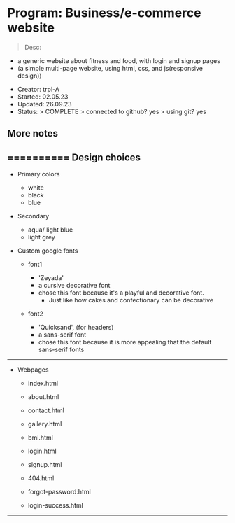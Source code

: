 # Program:      Business/e-commerce website
> Desc:         
* a generic website about fitness and food, with login and signup pages
* (a simple multi-page website, using html, css, and js(responsive design))
> 

- Creator:      trpl-A
- Started:      02.05.23 
- Updated:      26.09.23
- Status:       > COMPLETE
                > connected to github? yes
                > using git? yes


## More notes
==========
Design choices
--------------
- Primary colors 
    * white
    * black
    * blue

- Secondary
    * aqua/ light blue
    * light grey

- Custom google fonts
    * font1
        + 'Zeyada'
        + a cursive decorative font
        +  chose this font because it's a playful and decorative font.
            - Just like how cakes and confectionary can be decorative

    * font2
        + 'Quicksand', (for headers)
        + a sans-serif font
        + chose this font because it is more appealing that the default sans-serif fonts
---------------------------

- Webpages
    * index.html
    * about.html
    * contact.html
    * gallery.html
    * bmi.html
    * login.html
    * signup.html

    * 404.html
    * forgot-password.html
    * login-success.html
---------------------------
<end>